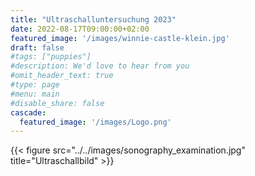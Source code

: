 ```yaml
---
title: "Ultraschalluntersuchung 2023"
date: 2022-08-17T09:00:00+02:00
featured_image: '/images/winnie-castle-klein.jpg'
draft: false
#tags: ["puppies"]
#description: We'd love to hear from you
#omit_header_text: true
#type: page
#menu: main
#disable_share: false
cascade:
  featured_image: '/images/Logo.png'
---
```

  
{{< figure src="../../images/sonography_examination.jpg" title="Ultraschallbild" >}}  

